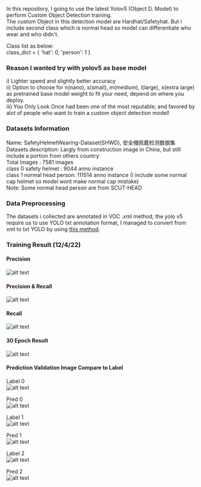 In this repository, I going to use the latest Yolov5 (Object D. Model) to perform Custom Object Detection training.  
The custom Object in this detection model are Hardhat/Safetyhat. But i include second class which is normal head so model can differentiate who wear and who didn't.  

Class list as below:  
class_dict = { 'hat': 0, 'person': 1 }  

### Reason I wanted try with yolov5 as base model  
i) Lighter speed and slightly better accuracy  
ii) Option to choose for n(nano), s(small), m(medium), l(large), x(extra large) as pretrained base model weight to fit your need, depend on where you deploy.  
iii) You Only Look Once had been one of the most reputable; and favored by alot of people who want to train a custom object detection model!  


### Datasets Information  
Name: SafetyHelmetWearing-Dataset(SHWD), 安全帽佩戴检测数据集  
Datasets description: Largly from construction image in China, but still include a portion from others country  
Total Images              : 7581 images  
class 0 safety helmet     : 9044 anno instance  
class 1 normal head person: 111514 anno instance (I include some normal cap helmet so model wont make normal cap mistake)  
Note: Some normal head person are from SCUT-HEAD  

### Data Preprocessing
The datasets i collected are annotated in VOC .xml method, the yolo v5 require us to use YOLO txt annotation format, I managed to convert from xml to txt YOLO by using [this method](https://github.com/chua-dev/yolov5-xml-VOC_anno--to-txt-YOLO_format-). 


### Training Result (12/4/22)  

#### Precision  
![alt text](https://github.com/[username]/[reponame]/blob/[branch]/image.jpg?raw=true)  

#### Precision & Recall  
![alt text](https://github.com/[username]/[reponame]/blob/[branch]/image.jpg?raw=true)  

#### Recall  
![alt text](https://github.com/[username]/[reponame]/blob/[branch]/image.jpg?raw=true)  

#### 30 Epoch Result  
![alt text](https://github.com/[username]/[reponame]/blob/[branch]/image.jpg?raw=true)  

#### Prediction Validation Image Compare to Label  
Label 0  
![alt text](https://github.com/[username]/[reponame]/blob/[branch]/image.jpg?raw=true)  

Pred 0  
![alt text](https://github.com/[username]/[reponame]/blob/[branch]/image.jpg?raw=true)  

Label 1  
![alt text](https://github.com/[username]/[reponame]/blob/[branch]/image.jpg?raw=true)  

Pred 1  
![alt text](https://github.com/[username]/[reponame]/blob/[branch]/image.jpg?raw=true)  

Label 2  
![alt text](https://github.com/[username]/[reponame]/blob/[branch]/image.jpg?raw=true)  

Pred 2  
![alt text](https://github.com/[username]/[reponame]/blob/[branch]/image.jpg?raw=true)  